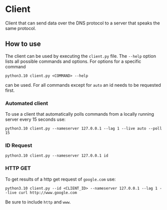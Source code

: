 # Client

Client that can send data over the DNS protocol to a server that speaks the same protocol.

## How to use

The client can be used by executing the `client.py` file. The `--help` option 
lists all possible commands and options. For options for a specific command 
```shell
python3.10 client.py <COMMAND> --help 
```
can be used. For all commands except for `auto` an id needs to be requested first.

### Automated client

To use a client that automatically polls commands from a locally running server 
every 15 seconds use:
```shell
python3.10 client.py --nameserver 127.0.0.1 --lag 1 --live auto --poll 15
```

### ID Request
```shell
python3.10 client.py --nameserver 127.0.0.1 id
```

### HTTP GET

To get results of a http get request of `google.com` use:
```shell
python3.10 client.py --id <CLIENT_ID> --nameserver 127.0.0.1 --lag 1 --live curl http://www.google.com
```
Be sure to include `http` and `www`.